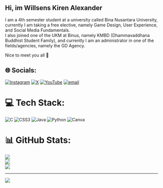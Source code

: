 ## Hi, im Willsens Kiren Alexander

I am a 4th semester student at a university called Bina Nusantara University, currently I am taking a free elective, namely Game Design, User Experience, and Social Media Fundamentals.</br>
I also joined one of the UKM at Binus, namely KMBD (Dhammavaddhana Buddhist Student Family), and currently I am an administrator in one of the fields/agencies, namely the GD Agency.</br>

Nice to meet you all 👋 </br>

## 🌐 Socials:
[![Instagram](https://img.shields.io/badge/Instagram-%23E4405F.svg?logo=Instagram&logoColor=white)](https://instagram.com/willsens.png) [![X](https://img.shields.io/badge/X-black.svg?logo=X&logoColor=white)](https://x.com/Willsens2) [![YouTube](https://img.shields.io/badge/YouTube-%23FF0000.svg?logo=YouTube&logoColor=white)](https://youtube.com/@wills3ns) [![email](https://img.shields.io/badge/Email-D14836?logo=gmail&logoColor=white)](mailto:willsenskiren@gmail.com) 

# 💻 Tech Stack:
![C](https://img.shields.io/badge/c-%2300599C.svg?style=for-the-badge&logo=c&logoColor=white) ![CSS3](https://img.shields.io/badge/css3-%231572B6.svg?style=for-the-badge&logo=css3&logoColor=white) ![Java](https://img.shields.io/badge/java-%23ED8B00.svg?style=for-the-badge&logo=openjdk&logoColor=white) ![Python](https://img.shields.io/badge/python-3670A0?style=for-the-badge&logo=python&logoColor=ffdd54) ![Canva](https://img.shields.io/badge/Canva-%2300C4CC.svg?style=for-the-badge&logo=Canva&logoColor=white)
# 📊 GitHub Stats:
![](https://github-readme-stats.vercel.app/api?username=willsens25&theme=synthwave&hide_border=false&include_all_commits=false&count_private=false)<br/>
![](https://nirzak-streak-stats.vercel.app/?user=willsens25&theme=synthwave&hide_border=false)<br/>
![](https://github-readme-stats.vercel.app/api/top-langs/?username=willsens25&theme=synthwave&hide_border=false&include_all_commits=false&count_private=false&layout=compact)

---
[![](https://visitcount.itsvg.in/api?id=willsens25&icon=0&color=1)](https://visitcount.itsvg.in)

<!-- Proudly created with GPRM ( https://gprm.itsvg.in ) -->
